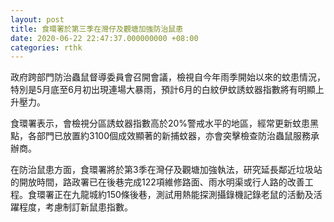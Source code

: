 ```yaml
---
layout: post
title: 食環署於第三季在灣仔及觀塘加強防治鼠患
date: 2020-06-22 22:47:37.000000000 +08:00
categories: rthk
---
```


政府跨部門防治蟲鼠督導委員會召開會議，檢視自今年雨季開始以來的蚊患情況，特別是5月底至6月初出現連場大暴雨，預計6月的白紋伊蚊誘蚊器指數將有明顯上升壓力。

食環署表示，會檢視分區誘蚊器指數高於20%警戒水平的地區，經常更新蚊患黑點，各部門已放置約3100個成效顯著的新捕蚊器，亦會突擊檢查防治蟲鼠服務承辦商。

在防治鼠患方面，食環署將於第3季在灣仔及觀塘加強執法，研究延長鄰近垃圾站的開放時間，路政署已在後巷完成122項維修路面、雨水明渠或行人路的改善工程。食環署正在九龍城約150條後巷，測試用熱能探測攝錄機記錄老鼠的活動及活躍程度，考慮制訂新鼠患指數。
